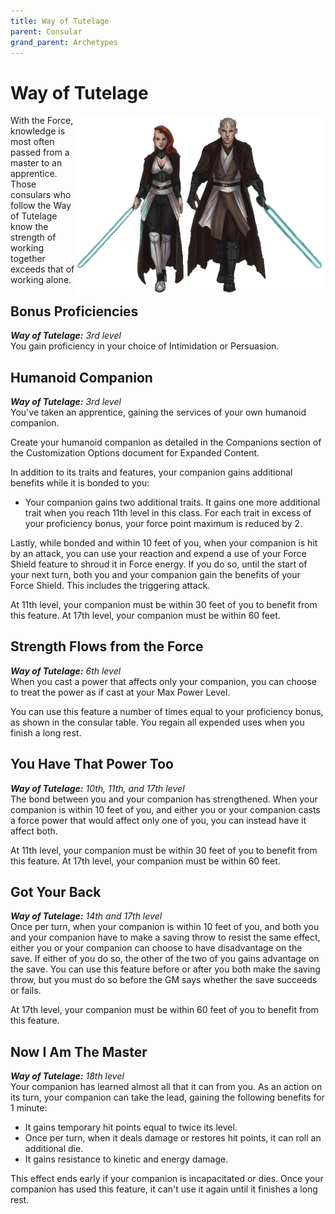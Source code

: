```yaml
---
title: Way of Tutelage
parent: Consular
grand_parent: Archetypes
---
```


# Way of Tutelage  

<img src='../../../../zzImages/Classes/consular_tutelage.png' style='float:right; width:400px;'>

With the Force, knowledge is most often passed from a master to an apprentice. Those consulars who follow the Way of Tutelage know the strength of working together exceeds that of working alone.

## Bonus Proficiencies
_**Way of Tutelage:** 3rd level_<br>
You gain proficiency in your choice of Intimidation or Persuasion.

## Humanoid Companion
_**Way of Tutelage:** 3rd level_<br>
You've taken an apprentice, gaining the services of your own humanoid companion.

Create your humanoid companion as detailed in the Companions section of the Customization Options document for Expanded Content. 

In addition to its traits and features, your companion gains additional benefits while it is bonded to you:
- Your companion gains two additional traits. It gains one more additional trait when you reach 11th level in this class. For each trait in excess of your proficiency bonus, your force point maximum is reduced by 2.

Lastly, while bonded and within 10 feet of you, when your companion is hit by an attack, you can use your reaction and expend a use of your Force Shield feature to shroud it in Force energy. If you do so, until the start of your next turn, both you and your companion gain the benefits of your Force Shield. This includes the triggering attack.

At 11th level, your companion must be within 30 feet of you to benefit from this feature. At 17th level, your companion must be within 60 feet.

## Strength Flows from the Force
_**Way of Tutelage:** 6th level_<br>
When you cast a power that affects only your companion, you can choose to treat the power as if cast at your Max Power Level.

You can use this feature a number of times equal to your proficiency bonus, as shown in the consular table. You regain all expended uses when you finish a long rest.




## You Have That Power Too
_**Way of Tutelage:** 10th, 11th, and 17th level_<br>
The bond between you and your companion has strengthened. When your companion is within 10 feet of you, and either you or your companion casts a force power that would affect only one of you, you can instead have it affect both.

At 11th level, your companion must be within 30 feet of you to benefit from this feature. At 17th level, your companion must be within 60 feet.

## Got Your Back
_**Way of Tutelage:** 14th and 17th level_<br>
Once per turn, when your companion is within 10 feet of you, and both you and your companion have to make a saving throw to resist the same effect, either you or your companion can choose to have disadvantage on the save. If either of you do so, the other of the two of you gains advantage on the save. You can use this feature before or after you both make the saving throw, but you must do so before the GM says whether the save succeeds or fails.

At 17th level, your companion must be within 60 feet of you to benefit from this feature. 

## Now I Am The Master
_**Way of Tutelage:** 18th level_<br>
Your companion has learned almost all that it can from you. As an action on its turn, your companion can take the lead, gaining the following benefits for 1 minute:
- It gains temporary hit points equal to twice its level.
- Once per turn, when it deals damage or restores hit points, it can roll an additional die.
- It gains resistance to kinetic and energy damage.

This effect ends early if your companion is incapacitated or dies. Once your companion has used this feature, it can't use it again until it finishes a long rest.

